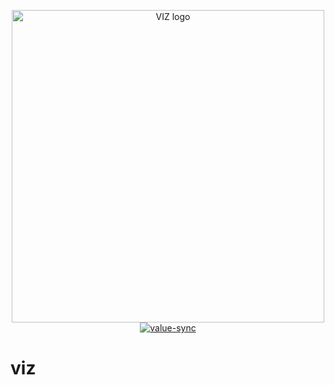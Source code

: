 <p align="center">
	<a href="http://github.com/malyutinegor/viz"> <img width="500" title="VIZ logo" src="https://cdn.rawgit.com/malyutinegor/viz/master/logo.svg"> </a>
	<br>
	<a href="https://github.com/malyutinegor/viz"> <img title="value-sync" src="https://img.shields.io/travis/malyutinegor/viz.svg?style=flat-square"> </a>
</p>

# viz


